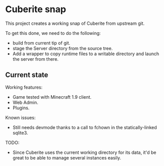 # Cuberite snap

This project creates a working snap of Cuberite from upstream git.

To get this done, we need to do the following:
 - build from current tip of git.
 - stage the Server directory from the source tree.
 - Add a wrapper to copy runtime files to a writable directory and launch the
   server from there.

## Current state

Working features:
 - Game tested with Minecraft 1.9 client.
 - Web Admin.
 - Plugins.

Known issues:
  - Still needs devmode thanks to a call to fchown in the statically-linked
    sqlite3.

TODO:
 - Since Cuberite uses the current working directory for its data, it'd be
   great to be able to manage several instances easily.
 
